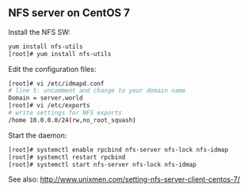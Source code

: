 ## NFS server on CentOS 7

Install the NFS SW:
```sh
yum install nfs-utils
[root]# yum install nfs-utils
```

Edit the configuration files:
```sh
[root]# vi /etc/idmapd.conf
# line 5: uncomment and change to your domain name
Domain = server.world
[root]# vi /etc/exports
# write settings for NFS exports
/home 10.0.0.0/24(rw,no_root_squash)
```

Start the daemon:
```sh
[root]# systemctl enable rpcbind nfs-server nfs-lock nfs-idmap
[root]# systemctl restart rpcbind
[root]# systemctl start nfs-server nfs-lock nfs-idmap
```

See also: http://www.unixmen.com/setting-nfs-server-client-centos-7/